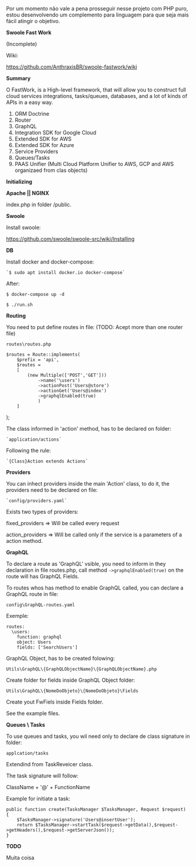 Por um momento não vale a pena prosseguir nesse projeto com PHP puro, estou desenvolvendo um complemento para linguagem para que seja mais fácil atingir o objetivo. 

**Swoole Fast Work**

(Incomplete)

Wiki: 

https://github.com/AnthraxisBR/swoole-fastwork/wiki


**Summary**

O FastWork, is a High-level framework, that will allow you to construct full cloud services integrations, tasks/queues, databases, and a lot of kinds of APIs in a easy way.


 1. ORM Doctrine
 2. Router
 3. GraphQL
 4. Integration SDK for Google Cloud
 5. Extended SDK for AWS 
 6. Extended SDK for Azure
 7. Service Providers
 8. Queues/Tasks
 9. PAAS Unifier (Multi Cloud Platform Unifier to AWS, GCP and AWS organizaed from clas objects)
  

**Initializing**

**Apache || NGINX**

index.php in folder /public.

**Swoole**

Install swoole:

https://github.com/swoole/swoole-src/wiki/Installing

**DB**

Install docker and docker-compose:

    `$ sudo apt install docker.io docker-compose`

After: 

   `$ docker-compose up -d`

   `$ ./run.sh`

**Routing**

You need to put define routes in file: (TODO: Acept more than one router file)

  `routes\routes.php`
  
    $routes = Route::implements(
        $prefix = 'api',
        $routes =
        [
            (new Multiple(['POST','GET']))
                ->name('\users')
                ->actionPost('Users@store')
                ->actionGet('Users@index')
                ->graphqlEnabled(true)
                )
        ]
   );
 
The class informed in 'action' method, has to be declared on folder:

    `application/actions`
    
Following the rule:

    `{Class}Action extends Actions`
      
**Providers**

You can inhect providers inside the main 'Action' class, to do it, the providers need to be declared on file:

    `config/providers.yaml`

Exists two types of providers:

fixed_providers => Will be called every request

action_providers => Will be called only if the service is a parameters of a action method.

**GraphQL**

To declare a route as 'GraphQL' vsible, you need to inform in they declaration in file routes.php, call method `->graphqlEnabled(true)` on the route will has GraphQL Fields.

To routes whos has method to enable GraphQL called, you can declare a GraphQL route in file:

  `config\GraphQL-routes.yaml`

Exemple:

    routes:
      \users:
        function: graphql
        object: Users
        fields: ['SearchUsers']


GraphQL Object, has to be created folowing:

  `Utils\GraphQL\{GraphQLObjectName}\{GraphQLObjectName}.php`  


Create folder for fields inside GraphQL Object folder:


  `Utils\GraphQL\{NomeDoObjeto}\{NomeDoObjeto}\Fields`
  
 
 Create yout FwFiels inside Fields folder.

See the example files. 

**Queues \ Tasks**


To use queues and tasks, you wil need only to declare de class signature in folder:

 `applcation/tasks`
 
Extendind from TaskReveicer class.

The task signature will follow:

ClassName + '@' + FunctionName

Example for initiate a task:


    public function create(TasksManager $TasksManager, Request $request)
    {
        $TasksManager->signature('Users@insertUser');
        return $TasksManager->startTask($request->getData(),$request->getHeaders(),$request->getServerJson());
    }


**TODO**

Muita coisa






